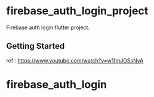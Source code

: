 # firebase_auth_login_project

Firebase auth login flutter project.

## Getting Started

ref : https://www.youtube.com/watch?v=w1fmJOSsNyA

# firebase_auth_login
